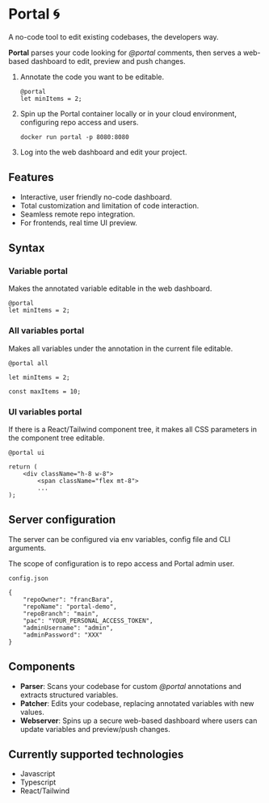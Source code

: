 # Portal 🌀

A no-code tool to edit existing codebases, the developers way.

**Portal** parses your code looking for *@portal* comments, then serves a web-based dashboard to edit, preview and push changes.

1. Annotate the code you want to be editable.
    ```
    @portal
    let minItems = 2;
    ```

2. Spin up the Portal container locally or in your cloud environment, configuring repo access and users.

    `docker run portal -p 8080:8080`

3. Log into the web dashboard and edit your project.

## Features
- Interactive, user friendly no-code dashboard.
- Total customization and limitation of code interaction.
- Seamless remote repo integration.
- For frontends, real time UI preview.


## Syntax

### Variable portal
Makes the annotated variable editable in the web dashboard.
```
@portal
let minItems = 2;
```

### All variables portal
Makes all variables under the annotation in the current file editable.
```
@portal all

let minItems = 2;

const maxItems = 10;
```

### UI variables portal
If there is a React/Tailwind component tree, it makes all CSS parameters in the component tree editable.
```
@portal ui

return (
    <div className="h-8 w-8">
        <span className="flex mt-8">
        ...
);
```

## Server configuration

The server can be configured via env variables, config file and CLI arguments. 

The scope of configuration is to repo access and Portal admin user.

`config.json`
```
{
    "repoOwner": "francBara",
    "repoName": "portal-demo",
    "repoBranch": "main",
    "pac": "YOUR_PERSONAL_ACCESS_TOKEN",
    "adminUsername": "admin",
    "adminPassword": "XXX"
}
```

## Components

- **Parser**: Scans your codebase for custom *@portal* annotations and extracts structured variables.
- **Patcher**: Edits your codebase, replacing annotated variables with new values.
- **Webserver**: Spins up a secure web-based dashboard where users can update variables and preview/push changes.

## Currently supported technologies

- Javascript
- Typescript
- React/Tailwind